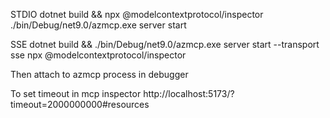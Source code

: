 STDIO
dotnet build && npx @modelcontextprotocol/inspector ./bin/Debug/net9.0/azmcp.exe server start


SSE
dotnet build && ./bin/Debug/net9.0/azmcp.exe server start --transport sse 
npx @modelcontextprotocol/inspector

Then attach to azmcp process in debugger



To set timeout in mcp inspector
http://localhost:5173/?timeout=2000000000#resources